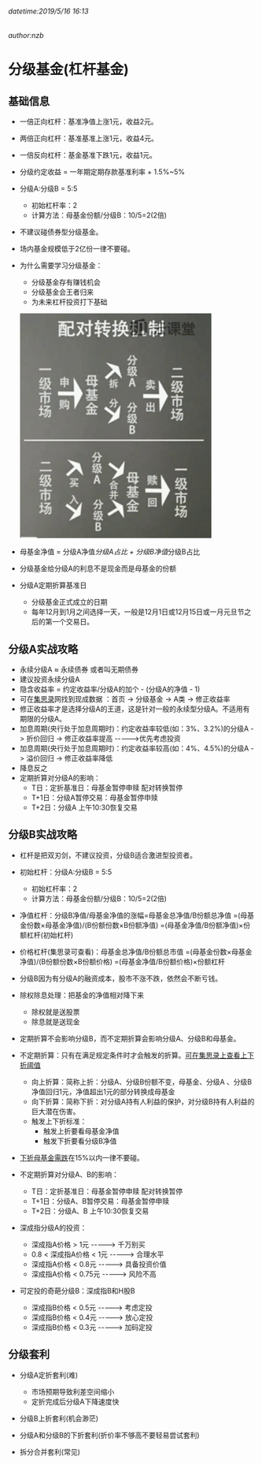 ###### datetime:2019/5/16 16:13
###### author:nzb

# 分级基金(杠杆基金)

## 基础信息

 - 一倍正向杠杆：基准净值上涨1元，收益2元。
 - 两倍正向杠杆：基准基准上涨1元，收益4元。
 - 一倍反向杠杆：基金基准下跌1元，收益1元。
 - 分级约定收益 = 一年期定期存款基准利率 + 1.5%~5%
 - 分级A:分级B = 5:5 
    - 初始杠杆率：2 
    - 计算方法：母基金份额/分级B：10/5=2(2倍)
- 不建议碰债券型分级基金。
- 场内基金规模低于2亿份一律不要碰。
- 为什么需要学习分级基金：
    - 分级基金存有赚钱机会
    - 分级基金会王者归来
    - 为未来杠杆投资打下基础

  ![](../../img/分级基金配对转换机制.png)
- 母基金净值 = 分级A净值*分级A占比 + 分级B净值*分级B占比
- 分级基金给分级A的利息不是现金而是母基金的份额
- 分级A定期折算基准日
    - 分级基金正式成立的日期
    - 每年12月到1月之间选择一天，一般是12月1日或12月15日或一月元旦节之后的第一个交易日。


## 分级A实战攻略

- 永续分级A ≈ 永续债券 或者叫无期债券
- 建议投资永续分级A
- 隐含收益率 = 约定收益率/分级A的加个 - (分级A的净值 - 1)  
- 可在[集思录](https://www.jisilu.cn/data/sfnew/#funda)网找到现成数据
：首页 -> 分级基金  -> A类 -> 修正收益率
- 修正收益率才是选择分级A的王道，这是针对一般的永续型分级A。不适用有期限的分级A。
- 加息周期(央行处于加息周期时)：约定收益率较低(如：3%、3.2%)的分级A  -> 折价回归 -> 修正收益率提高 ----->优先考虑投资
- 加息周期(央行处于加息周期时)：约定收益率较高(如：4%、4.5%)的分级A  -> 溢价回归 -> 修正收益率降低
- 降息反之
- 定期折算对分级A的影响：
    - T日：定折基准日：母基金暂停申赎 配对转换暂停
    - T+1日：分级A暂停交易：母基金暂停申赎
    - T+2日：分级A 上午10:30恢复交易


## 分级B实战攻略

- 杠杆是把双刃剑，不建议投资，分级B适合激进型投资者。

- 初始杠杆：分级A:分级B = 5:5 
    - 初始杠杆率：2 
    - 计算方法：母基金份额/分级B：10/5=2(2倍)

- 净值杠杆：分级B净值/母基金净值的涨幅=母基金总净值/B份额总净值
    =(母基金份数×母基金净值)/(B份额份数×B份额净值)
    =(母基金净值/B份额净值)×份额杠杆(初始杠杆)
    
- 价格杠杆(集思录可查看)：母基金总净值/B份额总市值
    =(母基金份数×母基金净值)/(B份额份数×B份额价格)
    =(母基金净值/B份额价格)×份额杠杆

- 分级B因为有分级A的融资成本，股市不涨不跌，依然会不断亏钱。

- 除权除息处理：把基金的净值相对降下来
    - 除权就是送股票
    - 除息就是送现金

- 定期折算不会影响分级B，而不定期折算会影响分级A、分级B和母基金。

- 不定期折算：只有在满足规定条件时才会触发的折算。[可在集思录上查看上下折阈值](https://www.jisilu.cn/data/sfnew/#fundm)
    - 向上折算：简称上折：分级A、分级B份额不变，母基金、分级A 、分级B净值回归1元，净值超出1元的部分转换成母基金
    - 向下折算：简称下折：对分级A持有人利益的保护，对分级B持有人利益的巨大潜在伤害。
    - 触发上下折标准：
        - 触发上折要看母基金净值
        - 触发下折要看分级B净值

- [下折母基金需跌](https://www.jisilu.cn/data/sfnew/#fundb)在15%以内一律不要碰。

- 不定期折算对分级A、B的影响：
    - T日：定折基准日：母基金暂停申赎 配对转换暂停
    - T+1日：分级A、B暂停交易：母基金暂停申赎
    - T+2日：分级A、B 上午10:30恢复交易

- 深成指分级A的投资：
    - 深成指A价格 > 1元 -----> 千万别买
    - 0.8 < 深成指A价格 < 1元 -----> 合理水平
    - 深成指A价格 < 0.8元 -----> 具备投资价值
    - 深成指A价格 < 0.75元 -----> 风险不高 

- 可定投的奇葩分级B：深成指B和H股B
    - 深成指B价格 < 0.5元 -----> 考虑定投
    - 深成指B价格 < 0.4元 -----> 放心定投
    - 深成指B价格 < 0.3元 -----> 加码定投


## 分级套利

- 分级A定折套利(难)
    - 市场预期导致利差空间缩小
    - 定折完成后分级A下降速度快

- 分级B上折套利(机会渺茫)

- 分级A和分级B的下折套利(折价率不够高不要轻易尝试套利)

- 拆分合并套利(常见)








